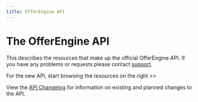 ```yaml
---
title: OfferEngine API
---
```


# The OfferEngine API

This describes the resources that make up the official OfferEngine API. If
you have any problems or requests please contact
[support](mailto:support@offerengine.com).

For the new API, start browsing the resources on the right >>

View the [API Changelog](/v1/changelog/) for information on existing and
planned changes to the API.


